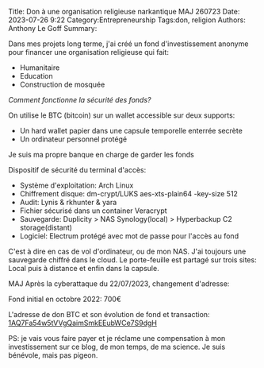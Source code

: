 Title: Don à une organisation religieuse narkantique MAJ 260723
Date: 2023-07-26 9:22
Category:Entrepreneurship
Tags:don, religion
Authors: Anthony Le Goff
Summary:

Dans mes projets long terme, j'ai créé un fond d'investissement anonyme pour financer une organisation religieuse qui fait:

* Humanitaire
* Education
* Construction de mosquée

*Comment fonctionne la sécurité des fonds?*

On utilise le BTC (bitcoin) sur un wallet accessible sur deux supports:

* Un hard wallet papier dans une capsule temporelle enterrée secrète
* Un ordinateur personnel protégé

Je suis ma propre banque en charge de garder les fonds

Dispositif de sécurité du terminal d'accès:

* Système d'exploitation: Arch Linux
* Chiffrement disque: dm-crypt/LUKS aes-xts-plain64 -key-size 512 
* Audit: Lynis & rkhunter & yara
* Fichier sécurisé dans un container Veracrypt
* Sauvegarde: Duplicity > NAS Synology(local) > Hyperbackup C2 storage(distant)
* Logiciel: Electrum protégé avec mot de passe pour l'accès au fond

C'est à dire en cas de vol d'ordinateur, ou de mon NAS. J'ai toujours une sauvegarde chiffré dans le cloud. Le porte-feuille est partagé sur trois sites: Local puis à distance et enfin dans la capsule.

MAJ Après la cyberattaque du 22/07/2023, changement d'adresse:

Fond initial en octobre 2022: 700€

L'adresse de don BTC et son évolution de fond et transaction: [1AQ7Fa54w5tVVgQaimSmkEEubWCe7S9dgH](https://blockchair.com/bitcoin/address/1AQ7Fa54w5tVVgQaimSmkEEubWCe7S9dgH)



PS: je vais vous faire payer et je réclame une compensation à mon investissement sur ce blog, de mon temps, de ma science. Je suis bénévole, mais pas pigeon.


